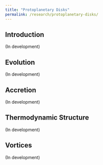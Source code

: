 ```yaml
---
title: "Protoplanetary Disks"
permalink: /research/protoplanetary-disks/
---
```

## Introduction
(In development)


## Evolution
(In development)


## Accretion
(In development)


## Thermodynamic Structure
(In development)


## Vortices
(In development)
